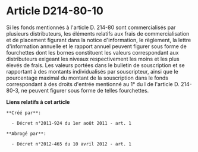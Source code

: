 # Article D214-80-10

Si les fonds mentionnés à l'article D. 214-80 sont commercialisés par plusieurs distributeurs, les éléments relatifs aux
frais de commercialisation et de placement figurant dans la notice d'information, le règlement, la lettre d'information
annuelle et le rapport annuel peuvent figurer sous forme de fourchettes dont les bornes constituent les valeurs correspondant
aux distributeurs exigeant les niveaux respectivement les moins et les plus élevés de frais. Les valeurs portées dans le
bulletin de souscription et se rapportant à des montants individualisés par souscripteur, ainsi que le pourcentage maximal du
montant de la souscription dans le fonds correspondant à des droits d'entrée mentionné au 1° du I de l'article D. 214-80-3,
ne peuvent figurer sous forme de telles fourchettes.

**Liens relatifs à cet article**

	**Créé par**:

	  - Décret n°2011-924 du 1er août 2011 - art. 1

	**Abrogé par**:

	  - Décret n°2012-465 du 10 avril 2012 - art. 1
